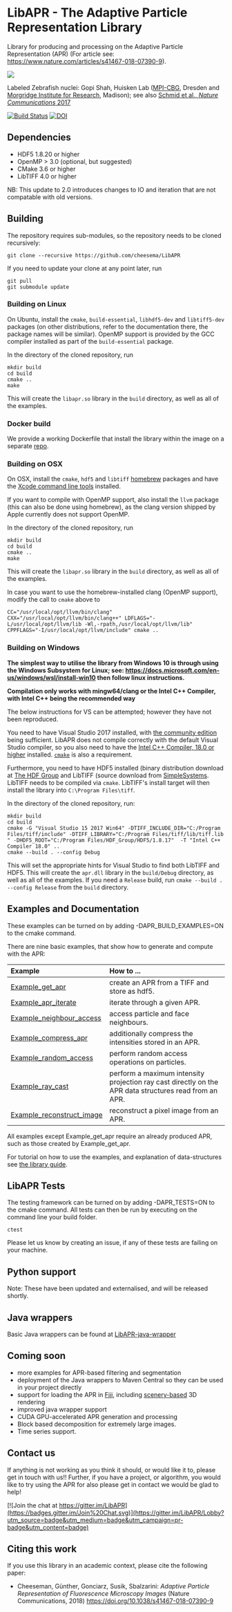# LibAPR - The Adaptive Particle Representation Library

Library for producing and processing on the Adaptive Particle Representation (APR) (For article see: https://www.nature.com/articles/s41467-018-07390-9).

<img src="./docs/apr_lowfps_lossy.gif?raw=true">

Labeled Zebrafish nuclei: Gopi Shah, Huisken Lab ([MPI-CBG](https://www.mpi-cbg.de), Dresden and [Morgridge Institute for Research](https://morgridge.org/research/medical-engineering/huisken-lab/), Madison); see also [Schmid et al., _Nature Communications_ 2017](https://www.nature.com/articles/ncomms3207)

[![Build Status](https://travis-ci.org/AdaptiveParticles/LibAPR.svg?branch=master)](https://travis-ci.org/AdaptiveParticles/LibAPR)
[![DOI](https://zenodo.org/badge/70479293.svg)](https://zenodo.org/badge/latestdoi/70479293)

## Dependencies

* HDF5 1.8.20 or higher
* OpenMP > 3.0 (optional, but suggested)
* CMake 3.6 or higher
* LibTIFF 4.0 or higher

NB: This update to 2.0 introduces changes to IO and iteration that are not compatable with old versions.

## Building

The repository requires sub-modules, so the repository needs to be cloned recursively:

```
git clone --recursive https://github.com/cheesema/LibAPR
```

If you need to update your clone at any point later, run

```
git pull
git submodule update
```

### Building on Linux

On Ubuntu, install the `cmake`, `build-essential`, `libhdf5-dev` and `libtiff5-dev` packages (on other distributions, refer to the documentation there, the package names will be similar). OpenMP support is provided by the GCC compiler installed as part of the `build-essential` package.

In the directory of the cloned repository, run

```
mkdir build
cd build
cmake ..
make
```

This will create the `libapr.so` library in the `build` directory, as well as all of the examples.

### Docker build

We provide a working Dockerfile that install the library within the image on a separate [repo](https://github.com/MSusik/libaprdocker).

### Building on OSX

On OSX, install the `cmake`, `hdf5` and `libtiff`  [homebrew](https://brew.sh) packages and have the [Xcode command line tools](http://osxdaily.com/2014/02/12/install-command-line-tools-mac-os-x/) installed.

If you want to compile with OpenMP support, also install the `llvm` package (this can also be done using homebrew), as the clang version shipped by Apple currently does not support OpenMP.

In the directory of the cloned repository, run

```
mkdir build
cd build
cmake ..
make
```

This will create the `libapr.so` library in the `build` directory, as well as all of the examples.

In case you want to use the homebrew-installed clang (OpenMP support), modify the call to `cmake` above to

```
CC="/usr/local/opt/llvm/bin/clang" CXX="/usr/local/opt/llvm/bin/clang++" LDFLAGS="-L/usr/local/opt/llvm/lib -Wl,-rpath,/usr/local/opt/llvm/lib" CPPFLAGS="-I/usr/local/opt/llvm/include" cmake ..
```


### Building on Windows

__The simplest way to utilise the library from Windows 10 is through using the Windows Subsystem for Linux; see: https://docs.microsoft.com/en-us/windows/wsl/install-win10 then follow linux instructions.__

__Compilation only works with mingw64/clang or the Intel C++ Compiler, with Intel C++ being the recommended way__

The below instructions for VS can be attempted; however they have not been reproduced.

You need to have Visual Studio 2017 installed, with [the community edition](https://www.visualstudio.com/downloads/) being sufficient. LibAPR does not compile correctly with the default Visual Studio compiler, so you also need to have the [Intel C++ Compiler, 18.0 or higher](https://software.intel.com/en-us/c-compilers) installed. [`cmake`](https://cmake.org/download/) is also a requirement.

Furthermore, you need to have HDF5 installed (binary distribution download at [The HDF Group](http://hdfgroup.org) and LibTIFF (source download from [SimpleSystems](http://www.simplesystems.org/libtiff/). LibTIFF needs to be compiled via `cmake`. LibTIFF's install target will then install the library into `C:\Program Files\tiff`.

In the directory of the cloned repository, run:

```
mkdir build
cd build
cmake -G "Visual Studio 15 2017 Win64" -DTIFF_INCLUDE_DIR="C:/Program Files/tiff/include" -DTIFF_LIBRARY="C:/Program Files/tiff/lib/tiff.lib " -DHDF5_ROOT="C:/Program Files/HDF_Group/HDF5/1.8.17"  -T "Intel C++ Compiler 18.0" ..
cmake --build . --config Debug
```

This will set the appropriate hints for Visual Studio to find both LibTIFF and HDF5. This will create the `apr.dll` library in the `build/Debug` directory, as well as all of the examples. If you need a `Release` build, run `cmake --build . --config Release` from the `build` directory.

## Examples and Documentation
These examples can be turned on by adding -DAPR_BUILD_EXAMPLES=ON to the cmake command.

There are nine basic examples, that show how to generate and compute with the APR:

| Example | How to ... |
|:--|:--|
| [Example_get_apr](./examples/Example_get_apr.cpp) | create an APR from a TIFF and store as hdf5. |
| [Example_apr_iterate](./examples/Example_apr_iterate.cpp) | iterate through a given APR. |
| [Example_neighbour_access](./examples/Example_neighbour_access.cpp) | access particle and face neighbours. |
| [Example_compress_apr](./examples/Example_compress_apr.cpp) |  additionally compress the intensities stored in an APR. |
| [Example_random_access](./examples/Example_random_access.cpp) | perform random access operations on particles. |
| [Example_ray_cast](./examples/Example_ray_cast.cpp) | perform a maximum intensity projection ray cast directly on the APR data structures read from an APR. |
| [Example_reconstruct_image](./examples/Example_reconstruct_image.cpp) | reconstruct a pixel image from an APR. |

All examples except Example_get_apr require an already produced APR, such as those created by Example_get_apr.

For tutorial on how to use the examples, and explanation of data-structures see [the library guide](./docs/lib_guide.pdf).

## LibAPR Tests

The testing framework can be turned on by adding -DAPR_TESTS=ON to the cmake command. All tests can then be run by executing on the command line your build folder.
```
ctest
```
Please let us know by creating an issue, if any of these tests are failing on your machine.

## Python support

Note: These have been updated and externalised, and will be released shortly.

## Java wrappers

Basic Java wrappers can be found at [LibAPR-java-wrapper](https://github.com/krzysg/LibAPR-java-wrapper)

## Coming soon

* more examples for APR-based filtering and segmentation
* deployment of the Java wrappers to Maven Central so they can be used in your project directly
* support for loading the APR in [Fiji](https://fiji.sc), including [scenery-based](https://github.com/scenerygraphics/scenery) 3D rendering
* improved java wrapper support
* CUDA GPU-accelerated APR generation and processing
* Block based decomposition for extremely large images.
* Time series support.

## Contact us

If anything is not working as you think it should, or would like it to, please get in touch with us!! Further, if you have a project, or algorithm, you would like to try using the APR for also please get in contact we would be glad to help!

[![Join the chat at https://gitter.im/LibAPR](https://badges.gitter.im/Join%20Chat.svg)](https://gitter.im/LibAPR/Lobby?utm_source=badge&utm_medium=badge&utm_campaign=pr-badge&utm_content=badge)

## Citing this work

If you use this library in an academic context, please cite the following paper:

* Cheeseman, Günther, Gonciarz, Susik, Sbalzarini: _Adaptive Particle Representation of Fluorescence Microscopy Images_ (Nature Communications, 2018) https://doi.org/10.1038/s41467-018-07390-9
